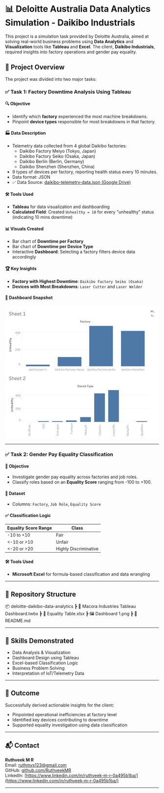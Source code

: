# 📊 Deloitte Australia Data Analytics Simulation - Daikibo Industrials

This project is a simulation task provided by Deloitte Australia, aimed at solving real-world business problems using **Data Analytics** and **Visualization** tools like **Tableau** and **Excel**. The client, **Daikibo Industrials**, required insights into factory operations and gender pay equality.

## 🧠 Project Overview

The project was divided into two major tasks:

### ✅ Task 1: Factory Downtime Analysis Using Tableau

#### 🔍 Objective
- Identify which **factory** experienced the most machine breakdowns.
- Pinpoint **device types** responsible for most breakdowns in that factory.

#### 🏭 Data Description
- Telemetry data collected from 4 global Daikibo factories:
  - Daikibo Factory Meiyo (Tokyo, Japan)
  - Daikibo Factory Seiko (Osaka, Japan)
  - Daikibo Berlin (Berlin, Germany)
  - Daikibo Shenzhen (Shenzhen, China)
- 9 types of devices per factory, reporting health status every 10 minutes.
- Data format: JSON  
- ✅ Data Source: [daikibo-telemetry-data.json (Google Drive)](https://drive.google.com/file/d/1ecHg2qtMnw5Pbujl_GazxU6NqEU3h7kU/view?usp=drive_link)

#### 🛠 Tools Used
- **Tableau** for data visualization and dashboarding
- **Calculated Field**: Created `Unhealthy = 10` for every "unhealthy" status (indicating 10 mins downtime)

#### 📊 Visuals Created
- Bar chart of **Downtime per Factory**
- Bar chart of **Downtime per Device Type**
- Interactive **Dashboard**: Selecting a factory filters device data accordingly

#### 🏆 Key Insights
- **Factory with Highest Downtime**: `Daikibo Factory Seiko (Osaka)`
- **Devices with Most Breakdowns**: `Laser Cutter` and `Laser Welder`

#### 📸 Dashboard Snapshot

![Dashboard Screenshot](Dashboard%201.png)

---

### ✅ Task 2: Gender Pay Equality Classification

#### 🎯 Objective
- Investigate gender pay equality across factories and job roles.
- Classify roles based on an **Equality Score** ranging from -100 to +100.

#### 📄 Dataset
- Columns: `Factory`, `Job Role`, `Equality Score`

#### ✅ Classification Logic
| Equality Score Range | Class                |
|----------------------|----------------------|
| -10 to +10           | Fair                 |
| <-10 or >10          | Unfair               |
| <-20 or >20          | Highly Discriminative |

#### 🛠 Tools Used
- **Microsoft Excel** for formula-based classification and data wrangling

---

## 📁 Repository Structure
📦 deloitte-daikibo-data-analytics
┣ 📄 Macora Industries Tableau Dashboard.twbx
┣ 📄 Equality Table.xlsx
┣ 🖼️ Dashboard 1.png
┣ 📄 README.md

---

## 🧠 Skills Demonstrated

- Data Analysis & Visualization
- Dashboard Design using Tableau
- Excel-based Classification Logic
- Business Problem Solving
- Interpretation of IoT/Telemetry Data

---

## 🚀 Outcome

Successfully derived actionable insights for the client:
- Pinpointed operational inefficiencies at factory level
- Identified key devices contributing to downtime
- Supported equality investigation using data classification

---

## 📬 Contact

**Ruthveek M R**  
Email: [ruthmys123@gmail.com](mailto:ruthmys123@gmail.com)  
GitHub: [github.com/RuthveekMR](https://github.com/RuthveekMR)  
LinkedIn: [https://www.linkedin.com/in/ruthveek-m-r-0a495b1ba/](https://www.linkedin.com/in/ruthveek-m-r-0a495b1ba/)

---



